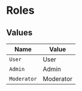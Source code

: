 # Roles


## Values

| Name        | Value       |
| ----------- | ----------- |
| `User`      | User        |
| `Admin`     | Admin       |
| `Moderator` | Moderator   |